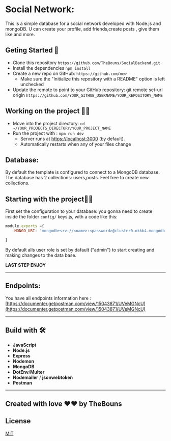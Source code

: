 # Social Network: 
This is a simple database for a social network developed with Node.js and mongoDB. 
U can create your profile, add friends,create posts , give them like and more.
## Geting Started 🚀
- Clone this repository `https://github.com/TheBouns/SocialBackend.git`
- Install the dependencies `npm install`
- Create a new repo on GitHub: `https://github.com/new`
    - Make sure the "Initialize this repository with a README" option is left unchecked
- Update the remote to point to your GitHub repository: git remote set-url origin `https://github.com/YOUR_GITHUB_USERNAME/YOUR_REPOSITORY_NAME`

## Working on the project 👷‍♂️
* Move into the project directory: `cd ~/YOUR_PROJECTS_DIRECTORY/YOUR_PROJECT_NAME`
* Run the project with : `npm run dev`
    * Server runs at [https://localhost:3000](https://localhost:3000) (by default).
    * Automatically restarts when any of your files change

## Database:

By default the template is configured to connect to a MongoDB database.
The database has 2 collections: users,posts.
Feel free to create new collections.

## Starting with the project🌟🌟

First set the configuration to your database:
you gonna need to create inside the folder `config/` keys.js, with a code like this: 
```js
module.exports ={
    MONGO_URI: 'mongodb+srv://<name>:<password>@cluster0.okkb4.mongodb.net/myFirstDatabase?retryWrites=true&w=majority'

}

```
By default alls user role is set by dafault ("admin") to start creating and making changes   to the data base.

**LAST STEP ENJOY**

----------------------------------------------------------------------------------------------------------

## Endpoints:

You have all endpoints information here : [https://documenter.getpostman.com/view/15043871/UVeMGNcU](https://documenter.getpostman.com/view/15043871/UVeMGNcU)

--------------------------------------------------------------------

## Build with 🛠
- **JavaScript**
- **Node.js**
- **Express**
- **Nodemon**
- **MongoDB**
- **DotEnv**/**Multer**
- **Nodemailer** / **jsonwebtoken**
- **Postman**
--------------------------------------------------------------------
## Created with love ❤❤ by TheBouns

## License
[MIT](https://choosealicense.com/licenses/mit/)